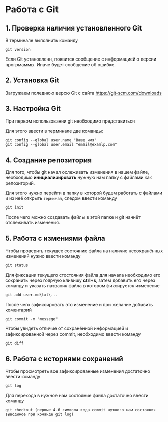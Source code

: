 # Работа с Git

## 1. Проверка наличия установленного Git

В терминале выполнить команду 
```
git version
```
Если Git установленн, появится сообщение с информацией о версии прогрмаммы. Иначе будет сообщение об ошибке.

## 2. Установка Git
Загружаем поледнюю версю Git с сайта https://git-scm.com/downloads

## 3. Настройка Git
При первом использовании git необходимо представиться

 Для этого ввести в терминале две команды: 
```
git config --global user.name "Ваше имя"
git config --global user.email "email@examlp.com"
```

## 4. Создание репозитория

Для того, чтобы git начал ослеживать изменения в нашем файле, необходимо **инициализировать** нужную нам папку с файлами как репозиторий.

Для этого нужно перейти в папку в которой будем работать с файлами и из неё открыть `терминал`, следом ввести команду
```
git init
```
После чего можно создавать файлы в этой папке и git начнёт отслеживать изменения.

## 5. Работа с измениями файла

Чтобы проверить текущее состояние файла на наличие несохранённых изменений нужно ввести команду
```
git status
```

Для фиксации текущего стостояния файла для начала необходимо его сохранить через гоярчую кливишу **ctrl+s**, затем добавить его через команду и указать названия файла в котором фиксируется изменение
```
git add user.md\txt\...
```
После чего зафиксировать это изменение и при желание добавить коментарий
```
git commit -m "messege"
```
Чтобы увидеть отличие от сохранённой информацией и зафиксированной через commit, необходимо ввести команду
```
git diff
```

## 6. Работа с историями сохранений

Чтобы просмотреть все зафиксированные изменения достаточно ввести команду

```
git log
```
Для перехода в нужное нам состояние файла достаточно ввести команду 
```
git checkout (первые 4-6 символа кода commit нужного нам состояния выводимое при команде git log)

